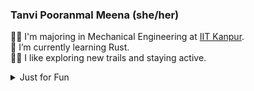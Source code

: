 <!--
**TanviPooranmal/TanviPooranmal** is a ✨ _special_ ✨ repository because its `README.md` (this file) appears on your GitHub profile. -->
### Tanvi Pooranmal Meena (she/her)
👩‍🎓 I'm majoring in Mechanical Engineering at [IIT Kanpur](https://www.iitk.ac.in/).  
🌱 I’m currently learning Rust.  
🚴‍♀️ I like exploring new trails and staying active.  
<!--🤝 I contributed to [Astropy](https://github.com/astropy/astropy).  -->

<details>
  <summary> Just for Fun</summary>
  
  <!--START_SECTION:waka-->
![Code Time](http://img.shields.io/badge/Code%20Time-43%20hrs%2050%20mins-blue)

![Profile Views](http://img.shields.io/badge/Profile%20Views-0-blue)

**I'm a Night 🦉** 

```text
🌞 Morning                23 commits          █░░░░░░░░░░░░░░░░░░░░░░░░   02.66 % 
🌆 Daytime                231 commits         ███████░░░░░░░░░░░░░░░░░░   26.67 % 
🌃 Evening                313 commits         █████████░░░░░░░░░░░░░░░░   36.14 % 
🌙 Night                  299 commits         █████████░░░░░░░░░░░░░░░░   34.53 % 
```
📅 **I'm Most Productive on Saturday** 

```text
Monday                   85 commits          ██░░░░░░░░░░░░░░░░░░░░░░░   09.82 % 
Tuesday                  108 commits         ███░░░░░░░░░░░░░░░░░░░░░░   12.47 % 
Wednesday                96 commits          ███░░░░░░░░░░░░░░░░░░░░░░   11.09 % 
Thursday                 72 commits          ██░░░░░░░░░░░░░░░░░░░░░░░   08.31 % 
Friday                   200 commits         ██████░░░░░░░░░░░░░░░░░░░   23.09 % 
Saturday                 218 commits         ██████░░░░░░░░░░░░░░░░░░░   25.17 % 
Sunday                   87 commits          ███░░░░░░░░░░░░░░░░░░░░░░   10.05 % 
```


📊 **This Week I Spent My Time On** 

```text
🕑︎ Time Zone: Asia/Kolkata

💬 Programming Languages: 
Markdown                 8 hrs 52 mins       ██████████████░░░░░░░░░░░   56.88 % 
JavaScript               2 hrs 44 mins       ████░░░░░░░░░░░░░░░░░░░░░   17.58 % 
CSS                      1 hr 33 mins        ██░░░░░░░░░░░░░░░░░░░░░░░   10.00 % 
YAML                     39 mins             █░░░░░░░░░░░░░░░░░░░░░░░░   04.19 % 
Ruby                     35 mins             █░░░░░░░░░░░░░░░░░░░░░░░░   03.83 % 

🔥 Editors: 
VS Code                  15 hrs 37 mins      █████████████████████████   100.00 % 

💻 Operating System: 
Linux                    15 hrs 37 mins      █████████████████████████   100.00 % 
```

**I Mostly Code in JavaScript** 

```text
JavaScript               11 repos            ████████░░░░░░░░░░░░░░░░░   33.33 % 
Go                       3 repos             ██░░░░░░░░░░░░░░░░░░░░░░░   09.09 % 
TypeScript               2 repos             ██░░░░░░░░░░░░░░░░░░░░░░░   06.06 % 
Lua                      1 repo              █░░░░░░░░░░░░░░░░░░░░░░░░   03.03 % 
TeX                      1 repo              █░░░░░░░░░░░░░░░░░░░░░░░░   03.03 % 
```




 Last Updated on 21/12/2024 18:44:40 UTC
<!--END_SECTION:waka-->
</details>

